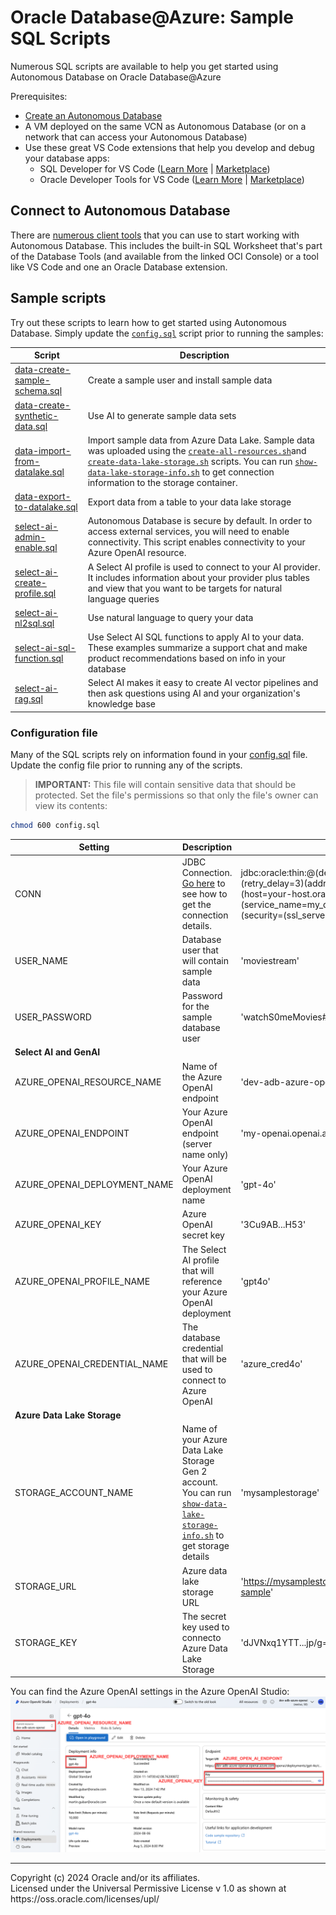 # Oracle Database@Azure: Sample SQL Scripts
Numerous SQL scripts are available to help you get started using Autonomous Database on Oracle Database@Azure

Prerequisites:
* [Create an Autonomous Database](../azure-cli/README.md)
* A VM deployed on the same VCN as Autonomous Database (or on a network that can access your Autonomous Database)
* Use these great VS Code extensions that help you develop and debug your database apps:
    * SQL Developer for VS Code ([Learn More](https://www.oracle.com/database/sqldeveloper/vscode/) | [Marketplace](https://marketplace.visualstudio.com/items?itemName=Oracle.sql-developer))
    * Oracle Developer Tools for VS Code  ([Learn More](https://docs.oracle.com/en/database/oracle/developer-tools-for-vscode/getting-started/gettingstarted.html) | [Marketplace](https://marketplace.visualstudio.com/items?itemName=Oracle.oracledevtools)) 

## Connect to Autonomous Database
There are [numerous client tools](../azure-cli/README.md#whats-next) that you can use to start working with Autonomous Database. This includes the built-in SQL Worksheet that's part of the Database Tools (and available from the linked OCI Console) or a tool like VS Code and one an Oracle Database extension.

## Sample scripts
Try out these scripts to learn how to get started using Autonomous Database. Simply update the [`config.sql`](#configuration-file) script prior to running the samples:

|Script|Description|
|----|---|
|[data-create-sample-schema.sql](data-create-sample-schema.sql)|Create a sample user and install sample data|
|[data-create-synthetic-data.sql](data-create-synthetic-data.sql)|Use AI to generate sample data sets|
|[data-import-from-datalake.sql](data-create-synthetic-data.sql)|Import sample data from Azure Data Lake. Sample data was uploaded using the [`create-all-resources.sh`](../azure-cli/create-all-resources.sh)and [`create-data-lake-storage.sh`](../azure-cli/create-data-lake-storage.sh) scripts. You can run [`show-data-lake-storage-info.sh`](../azure-cli/show-data-lake-storage-info.sh) to get connection information to the storage container.|
|[data-export-to-datalake.sql](data-export-to-datalake.sql)|Export data from a table to your data lake storage|
|[select-ai-admin-enable.sql](select-ai-admin-enable.sql)|Autonomous Database is secure by default. In order to access external services, you will need to enable connectivity. This script enables connectivity to your Azure OpenAI resource.|
|[select-ai-create-profile.sql](select-ai-create-profile.sql)|A Select AI profile is used to connect to your AI provider. It includes information about your provider plus tables and view that you want to be targets for natural language queries|
|[select-ai-nl2sql.sql](select-ai-nl2sql.sql)|Use natural language to query your data|
|[select-ai-sql-function.sql](select-ai-sql-function.sql)|Use Select AI SQL functions to apply AI to your data. These examples summarize a support chat and make product recommendations based on info in your database|
|[select-ai-rag.sql](select-ai-rag.sql)|Select AI makes it easy to create AI vector pipelines and then ask questions using AI and your organization's knowledge base|


### Configuration file
Many of the SQL scripts rely on information found in your [config.sql](config.sql) file. Update the config file prior to running any of the scripts. 

>**IMPORTANT:** This file will contain sensitive data that should be protected. Set the file's permissions so that only the file's owner can view its contents:
```bash
chmod 600 config.sql
```

|Setting|Description|Example|
|----|----|----|
|CONN|JDBC Connection. [Go here](../azure-cli/README.md#jdbc-example) to see how to get the connection details.|jdbc:oracle:thin:@(description= (retry_count=20)(retry_delay=3)(address=(protocol=tcps)(port=1521)(host=your-host.oraclecloud.com))(connect_data=(service_name=my_quickstart_medium.adb.oraclecloud.com))(security=(ssl_server_dn_match=no)))
|USER_NAME|Database user that will contain sample data|'moviestream'|
|USER_PASSWORD|Password for the sample database user|'watchS0meMovies#'
|**Select AI and GenAI**|
|AZURE_OPENAI_RESOURCE_NAME|Name of the Azure OpenAI endpoint|'dev-adb-azure-openai'|
|AZURE_OPENAI_ENDPOINT|Your Azure OpenAI endpoint (server name only)|'my-openai.openai.azure.com'|
|AZURE_OPENAI_DEPLOYMENT_NAME|Your Azure OpenAI deployment name|'gpt-4o'|
|AZURE_OPENAI_KEY|Azure OpenAI secret key|'3Cu9AB...H53'|
|AZURE_OPENAI_PROFILE_NAME|The Select AI profile that will reference your Azure OpenAI deployment|'gpt4o'|
|AZURE_OPENAI_CREDENTIAL_NAME|The database credential that will be used to connect to Azure OpenAI|'azure_cred4o'|
|**Azure Data Lake Storage**|
|STORAGE_ACCOUNT_NAME|Name of your Azure Data Lake Storage Gen 2 account. You can run [`show-data-lake-storage-info.sh`](../azure-cli/show-data-lake-storage-info.sh) to get storage details|'mysamplestorage'|
|STORAGE_URL|Azure data lake storage URL|'https://mysamplestorage.blob.core.windows.net/adb-sample'
|STORAGE_KEY|The secret key used to connecto Azure Data Lake Storage|'dJVNxq1YTT...jp/g=='

You can find the Azure OpenAI settings in the Azure OpenAI Studio:
![Azure OpenAI settings](images/azure-openai.png)


<hr>
Copyright (c) 2024 Oracle and/or its affiliates.<br>
Licensed under the Universal Permissive License v 1.0 as shown at https://oss.oracle.com/licenses/upl/
